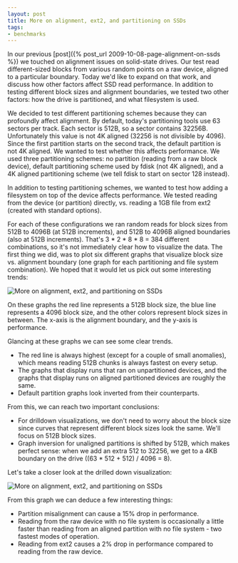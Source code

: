 ```yaml
---
layout: post
title: More on alignment, ext2, and partitioning on SSDs
tags:
- benchmarks
--- 
```


In our previous [post]({% post_url 2009-10-08-page-alignment-on-ssds %}) 
we touched on alignment issues on solid-state drives. Our test read
different-sized blocks from various random points on a raw device, aligned to a
particular boundary. Today we'd like to expand on that work, and discuss how
other factors affect SSD read performance. In addition to testing different
block sizes and alignment boundaries, we tested two other factors: how the
drive is partitioned, and what filesystem is used.

We decided to test different partitioning schemes because they can profoundly
affect alignment. By default, today's partitioning tools use 63 sectors per
track. Each sector is 512B, so a sector contains 32256B. Unfortunately this
value is not 4K aligned (32256 is not divisible by 4096). Since the first
partition starts on the second track, the default partition is not 4K aligned.
We wanted to test whether this affects performance. We used three partitioning
schemes: no partition (reading from a raw block device), default partitioning
scheme used by fdisk (not 4K aligned), and a 4K aligned partitioning scheme
(we tell fdisk to start on sector 128 instead).

In addition to testing partitioning schemes, we wanted to test how adding a
filesystem on top of the device affects performance. We tested reading from
the device (or partition) directly, vs. reading a 1GB file from ext2 (created
with standard options).

For each of these configurations we ran random reads for block sizes from 512B
to 4096B (at 512B increments), and 512B to 4096B aligned boundaries (also at
512B increments). That's 3 * 2 * 8 * 8 = 384 different combinations, so it's
not immediately clear how to visualize the data. The first thing we did, was
to plot six different graphs that visualize block size vs. alignment boundary
(one graph for each partitioning and file system combination). We hoped that
it would let us pick out some interesting trends:

![More on alignment, ext2, and partitioning on
SSDs](/assets/images/blog/2009-10-20-more-on-alignment-ext2-and-partitioning-on-ssds-1.png)

On these graphs the red line represents a 512B block size, the blue line
represents a 4096 block size, and the other colors represent block sizes in
between. The x-axis is the alignment boundary, and the y-axis is performance.

Glancing at these graphs we can see some clear trends.

  * The red line is always highest (except for a couple of small anomalies),
  	which means reading 512B chunks is always fastest on every setup.
  * The graphs that display runs that ran on unpartitioned devices, and the
  	graphs that display runs on aligned partitioned devices are roughly the
  	same.
  * Default partition graphs look inverted from their counterparts.

From this, we can reach two important conclusions:

  * For drilldown visualizations, we don't need to worry about the block size
  	since curves that represent different block sizes look the same. We'll
  	focus on 512B block sizes.
  * Graph inversion for unaligned partitions is shifted by 512B, which makes
  	perfect sense: when we add an extra 512 to 32256, we get to a 4KB boundary
  	on the drive ((63 * 512 + 512) / 4096 = 8).

Let's take a closer look at the drilled down visualization:

![More on alignment, ext2, and partitioning on
SSDs](/assets/images/blog/2009-10-20-more-on-alignment-ext2-and-partitioning-on-ssds-2.png)

From this graph we can deduce a few interesting things:

  * Partition misalignment can cause a 15% drop in performance.
  * Reading from the raw device with no file system is occasionally a little
  	faster than reading from an aligned partition with no file system - two
  	fastest modes of operation.
  * Reading from ext2 causes a 2% drop in performance compared to reading from
  	the raw device.
